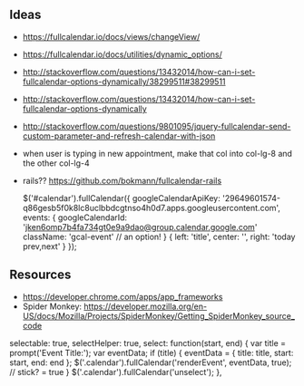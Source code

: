 ## Ideas
+ https://fullcalendar.io/docs/views/changeView/
+ https://fullcalendar.io/docs/utilities/dynamic_options/
+ http://stackoverflow.com/questions/13432014/how-can-i-set-fullcalendar-options-dynamically/38299511#38299511
+ http://stackoverflow.com/questions/13432014/how-can-i-set-fullcalendar-options-dynamically
+ http://stackoverflow.com/questions/9801095/jquery-fullcalendar-send-custom-parameter-and-refresh-calendar-with-json


+ when user is typing in new appointment, make that col into col-lg-8 and the other col-lg-4
+ rails?? https://github.com/bokmann/fullcalendar-rails


  $('#calendar').fullCalendar({
      googleCalendarApiKey: '29649601574-q86gesb5f0k8lc8uclbbdcgtnso4h0d7.apps.googleusercontent.com',
      events: {
          googleCalendarId: 'jken6omp7b4fa734gt0e9a9dao@group.calendar.google.com'
          className: 'gcal-event' // an option!
      }
      {
        left:   'title',
        center: '',
        right:  'today prev,next'
      }
  });

## Resources
+ https://developer.chrome.com/apps/app_frameworks
+ Spider Monkey: https://developer.mozilla.org/en-US/docs/Mozilla/Projects/SpiderMonkey/Getting_SpiderMonkey_source_code


selectable: true,
selectHelper: true,
select: function(start, end) {
  var title = prompt('Event Title:');
  var eventData;
  if (title) {
    eventData = {
      title: title,
      start: start,
      end: end
    };
    $('.calendar').fullCalendar('renderEvent', eventData, true); // stick? = true
  }
  $('.calendar').fullCalendar('unselect');
},
